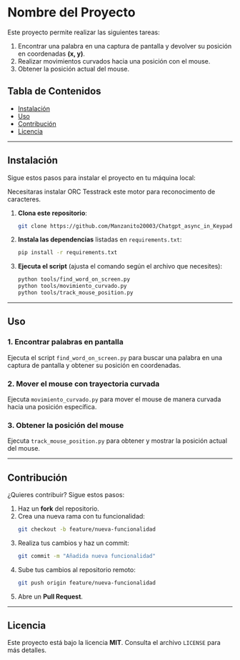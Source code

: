 # **Nombre del Proyecto**

Este proyecto permite realizar las siguientes tareas:  
1. Encontrar una palabra en una captura de pantalla y devolver su posición en coordenadas **(x, y)**.  
2. Realizar movimientos curvados hacia una posición con el mouse.  
3. Obtener la posición actual del mouse.

## **Tabla de Contenidos**
- [Instalación](#instalación)
- [Uso](#uso)
- [Contribución](#contribución)
- [Licencia](#licencia)

---

## **Instalación**
Sigue estos pasos para instalar el proyecto en tu máquina local:

Necesitaras instalar ORC Tesstrack este motor para reconocimento de caracteres.

1. **Clona este repositorio**:
   ```bash
   git clone https://github.com/Manzanito20003/Chatgpt_async_in_Keypad.git
   ```
2. **Instala las dependencias** listadas en `requirements.txt`:
   ```bash
   pip install -r requirements.txt
   ```
3. **Ejecuta el script** (ajusta el comando según el archivo que necesites):
   ```bash
   python tools/find_word_on_screen.py
   python tools/movimiento_curvado.py
   python tools/track_mouse_position.py
   ```

---

## **Uso**
### **1. Encontrar palabras en pantalla**
Ejecuta el script `find_word_on_screen.py` para buscar una palabra en una captura de pantalla y obtener su posición en coordenadas.

### **2. Mover el mouse con trayectoria curvada**
Ejecuta `movimiento_curvado.py` para mover el mouse de manera curvada hacia una posición específica.

### **3. Obtener la posición del mouse**
Ejecuta `track_mouse_position.py` para obtener y mostrar la posición actual del mouse.

---

## **Contribución**
¿Quieres contribuir? Sigue estos pasos:
1. Haz un **fork** del repositorio.
2. Crea una nueva rama con tu funcionalidad:
   ```bash
   git checkout -b feature/nueva-funcionalidad
   ```
3. Realiza tus cambios y haz un commit:
   ```bash
   git commit -m "Añadida nueva funcionalidad"
   ```
4. Sube tus cambios al repositorio remoto:
   ```bash
   git push origin feature/nueva-funcionalidad
   ```
5. Abre un **Pull Request**.

---

## **Licencia**
Este proyecto está bajo la licencia **MIT**. Consulta el archivo `LICENSE` para más detalles.
